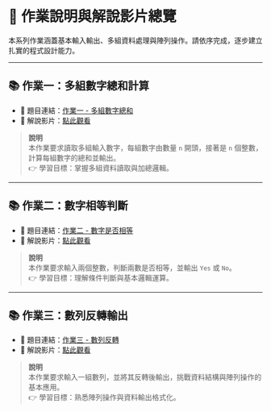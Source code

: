 # 📖 作業說明與解說影片總覽

本系列作業涵蓋基本輸入輸出、多組資料處理與陣列操作。請依序完成，逐步建立扎實的程式設計能力。

---

## 📚 作業一：多組數字總和計算

- 📝 題目連結：[作業一 - 多組數字總和](https://judgecode.org/problem/0/11111)
- 🎥 解說影片：[點此觀看](https://youtu.be/kiCeVAwfDf0)

> **說明**  
> 本作業要求讀取多組輸入數字，每組數字由數量 `n` 開頭，接著是 `n` 個整數，計算每組數字的總和並輸出。  
> 👉 學習目標：掌握多組資料讀取與加總邏輯。

---

## 📚 作業二：數字相等判斷

- 📝 題目連結：[作業二 - 數字是否相等](https://judgecode.org/problem/0/11112)
- 🎥 解說影片：[點此觀看](https://youtu.be/38mwEo5xV5U)

> **說明**  
> 本作業要求輸入兩個整數，判斷兩數是否相等，並輸出 `Yes` 或 `No`。  
> 👉 學習目標：理解條件判斷與基本邏輯運算。

---

## 📚 作業三：數列反轉輸出

- 📝 題目連結：[作業三 - 數列反轉](https://judgecode.org/problem/0/11113)
- 🎥 解說影片：[點此觀看](https://youtu.be/WbmUo2HT3-I)

> **說明**  
> 本作業要求輸入一組數列，並將其反轉後輸出，挑戰資料結構與陣列操作的基本應用。  
> 👉 學習目標：熟悉陣列操作與資料輸出格式化。
